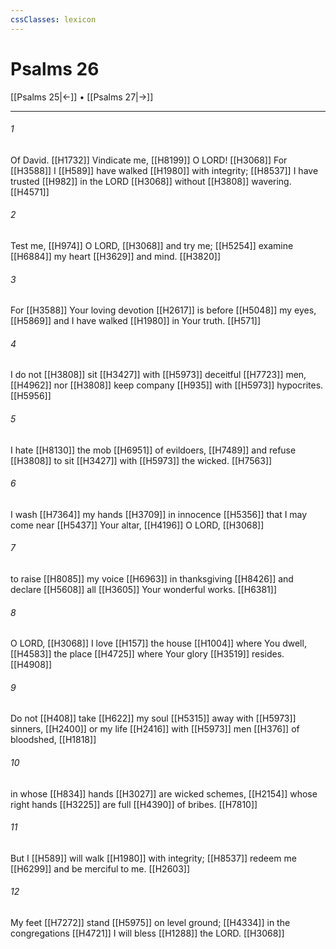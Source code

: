 ```yaml
---
cssClasses: lexicon
---
```


# Psalms 26

[[Psalms 25|←]] • [[Psalms 27|→]]

---

###### 1
Of David. [[H1732]] Vindicate me, [[H8199]] O LORD! [[H3068]] For [[H3588]] I [[H589]] have walked [[H1980]] with integrity; [[H8537]] I have trusted [[H982]] in the LORD [[H3068]] without [[H3808]] wavering. [[H4571]]

###### 2
Test me, [[H974]] O LORD, [[H3068]] and try me; [[H5254]] examine [[H6884]] my heart [[H3629]] and mind. [[H3820]]

###### 3
For [[H3588]] Your loving devotion [[H2617]] is before [[H5048]] my eyes, [[H5869]] and I have walked [[H1980]] in Your truth. [[H571]]

###### 4
I do not [[H3808]] sit [[H3427]] with [[H5973]] deceitful [[H7723]] men, [[H4962]] nor [[H3808]] keep company [[H935]] with [[H5973]] hypocrites. [[H5956]]

###### 5
I hate [[H8130]] the mob [[H6951]] of evildoers, [[H7489]] and refuse [[H3808]] to sit [[H3427]] with [[H5973]] the wicked. [[H7563]]

###### 6
I wash [[H7364]] my hands [[H3709]] in innocence [[H5356]] that I may come near [[H5437]] Your altar, [[H4196]] O LORD, [[H3068]]

###### 7
to raise [[H8085]] my voice [[H6963]] in thanksgiving [[H8426]] and declare [[H5608]] all [[H3605]] Your wonderful works. [[H6381]]

###### 8
O LORD, [[H3068]] I love [[H157]] the house [[H1004]] where You dwell, [[H4583]] the place [[H4725]] where Your glory [[H3519]] resides. [[H4908]]

###### 9
Do not [[H408]] take [[H622]] my soul [[H5315]] away with [[H5973]] sinners, [[H2400]] or my life [[H2416]] with [[H5973]] men [[H376]] of bloodshed, [[H1818]]

###### 10
in whose [[H834]] hands [[H3027]] are wicked schemes, [[H2154]] whose right hands [[H3225]] are full [[H4390]] of bribes. [[H7810]]

###### 11
But I [[H589]] will walk [[H1980]] with integrity; [[H8537]] redeem me [[H6299]] and be merciful to me. [[H2603]]

###### 12
My feet [[H7272]] stand [[H5975]] on level ground; [[H4334]] in the congregations [[H4721]] I will bless [[H1288]] the LORD. [[H3068]]

